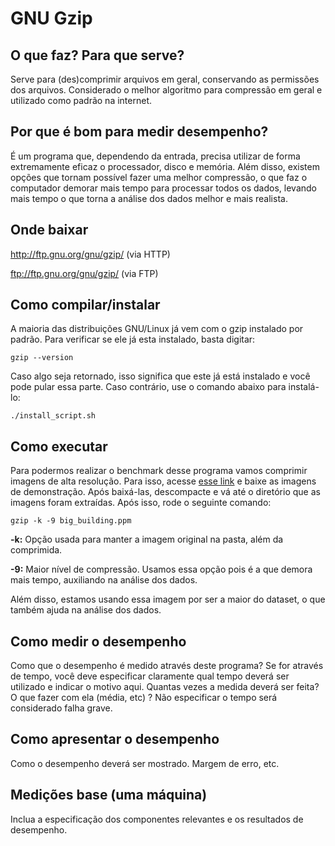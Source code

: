 # GNU Gzip
## O que faz? Para que serve?
Serve para (des)comprimir arquivos em geral, conservando as permissões dos arquivos. Considerado o melhor algoritmo para compressão em geral e utilizado como padrão na internet.
## Por que é bom para medir desempenho?
É um programa que, dependendo da entrada, precisa utilizar de forma extremamente eficaz o processador, disco e memória. Além disso, existem opções que tornam possível
fazer uma melhor compressão, o que faz o computador demorar mais tempo para processar todos os dados, levando mais tempo o que torna a análise dos dados melhor e mais
realista.
## Onde baixar
 http://ftp.gnu.org/gnu/gzip/ (via HTTP)

 ftp://ftp.gnu.org/gnu/gzip/ (via FTP)

## Como compilar/instalar
A maioria das distribuições GNU/Linux já vem com o gzip instalado por padrão. Para verificar se ele já esta instalado, basta digitar:
```
gzip --version
```
Caso algo seja retornado, isso significa que este já está instalado e você pode pular essa parte. Caso contrário, use o comando abaixo para 
instalá-lo:

```
./install_script.sh
```

## Como executar
Para podermos realizar o benchmark desse programa vamos comprimir imagens de alta resolução. Para isso, acesse [esse link](http://imagecompression.info/test_images/rgb16bit_linear.zip) e baixe as imagens de demonstração. Após baixá-las, descompacte e vá até o diretório que as imagens foram extraídas. Após isso, rode o seguinte comando:
```
gzip -k -9 big_building.ppm
```
**-k:** Opção usada para manter a imagem original na pasta, além da comprimida.

**-9:** Maior nível de compressão. Usamos essa opção pois é a que demora mais tempo, auxiliando na análise dos dados.

Além disso, estamos usando essa imagem por ser a maior do dataset, o que também ajuda na análise dos dados.


## Como medir o desempenho
Como que o desempenho é medido através deste programa? Se for através de tempo, você deve especificar claramente qual tempo deverá ser utilizado e indicar o motivo aqui. Quantas vezes a medida deverá ser feita? O que fazer com ela (média, etc) ? Não especificar o tempo será considerado falha grave.

## Como apresentar o desempenho
Como o desempenho deverá ser mostrado. Margem de erro, etc.
## Medições base (uma máquina)
Inclua a especificação dos componentes relevantes e os resultados de desempenho.
